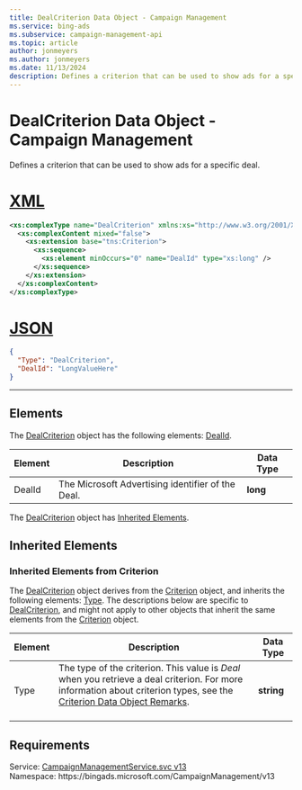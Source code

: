 ```yaml
---
title: DealCriterion Data Object - Campaign Management
ms.service: bing-ads
ms.subservice: campaign-management-api
ms.topic: article
author: jonmeyers
ms.author: jonmeyers
ms.date: 11/13/2024
description: Defines a criterion that can be used to show ads for a specific deal.
---
```

# DealCriterion Data Object - Campaign Management
Defines a criterion that can be used to show ads for a specific deal.

# [XML](#tab/xml)

```xml
<xs:complexType name="DealCriterion" xmlns:xs="http://www.w3.org/2001/XMLSchema">
  <xs:complexContent mixed="false">
    <xs:extension base="tns:Criterion">
      <xs:sequence>
        <xs:element minOccurs="0" name="DealId" type="xs:long" />
      </xs:sequence>
    </xs:extension>
  </xs:complexContent>
</xs:complexType>
```

# [JSON](#tab/json)

```json
{
  "Type": "DealCriterion",
  "DealId": "LongValueHere"
}
```

-----

## <a name="elements"></a>Elements

The [DealCriterion](dealcriterion.md) object has the following elements: [DealId](#dealid).

|Element|Description|Data Type|
|-----------|---------------|-------------|
|<a name="dealid"></a>DealId|The Microsoft Advertising identifier of the Deal.|**long**|

The [DealCriterion](dealcriterion.md) object has [Inherited Elements](#inheritedelements).

## <a name="inheritedelements"></a>Inherited Elements

### <a name="inheritedelementscriterion"></a>Inherited Elements from Criterion
The [DealCriterion](dealcriterion.md) object derives from the [Criterion](criterion.md) object, and inherits the following elements: [Type](#type). The descriptions below are specific to [DealCriterion](dealcriterion.md), and might not apply to other objects that inherit the same elements from the [Criterion](criterion.md) object.  

|Element|Description|Data Type|
|-----------|---------------|-------------|
|<a name="type"></a>Type|The type of the criterion. This value is *Deal* when you retrieve a deal criterion. For more information about criterion types, see the [Criterion Data Object Remarks](criterion.md#remarks).<br/><br/>|**string**|

## Requirements
Service: [CampaignManagementService.svc v13](https://campaign.api.bingads.microsoft.com/Api/Advertiser/CampaignManagement/v13/CampaignManagementService.svc)  
Namespace: https\://bingads.microsoft.com/CampaignManagement/v13  

